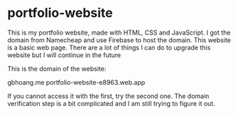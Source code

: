# portfolio-website

This is my portfolio website, made with HTML, CSS and JavaScript. I got the domain from Namecheap and use Firebase to host the domain. 
This website is a basic web page. There are a lot of things I can do to upgrade this website but I will continue in the future

This is the domain of the website: 

gbhoang.me
portfolio-website-e8963.web.app

If you cannot access it with the first, try the second one. The domain verification step is a bit complicated and I am still trying to figure it out.
